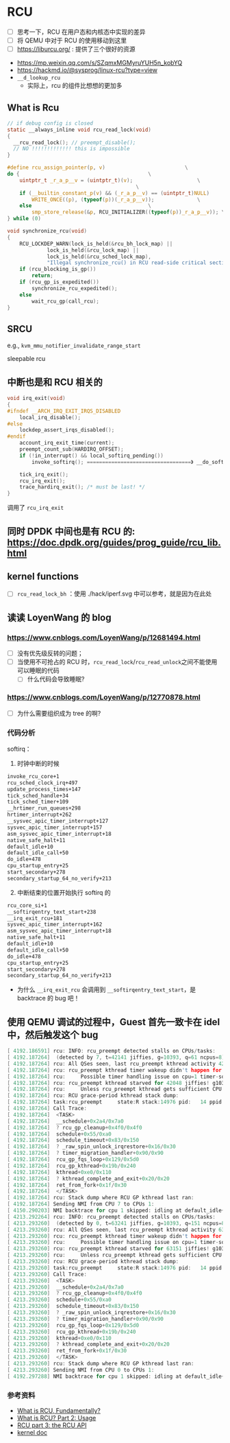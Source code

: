 # RCU

- [ ] 思考一下，RCU 在用户态和内核态中实现的差异
- [ ] 将 QEMU 中对于 RCU 的使用移动到这里
- [ ] https://liburcu.org/ : 提供了三个很好的资源
- https://mp.weixin.qq.com/s/SZqmxMGMyruYUH5n_kobYQ
- https://hackmd.io/@sysprog/linux-rcu?type=view
- `__d_lookup_rcu`
  - 实际上，rcu 的组件比想想的更加多

## What is Rcu

```c
// if debug config is closed
static __always_inline void rcu_read_lock(void)
{
  __rcu_read_lock(); // preempt_disable();
  // NO !!!!!!!!!!!!! this is impossible
}

#define rcu_assign_pointer(p, v)                          \
do {                                          \
    uintptr_t _r_a_p__v = (uintptr_t)(v);                     \
                                          \
    if (__builtin_constant_p(v) && (_r_a_p__v) == (uintptr_t)NULL)        \
        WRITE_ONCE((p), (typeof(p))(_r_a_p__v));              \
    else                                      \
        smp_store_release(&p, RCU_INITIALIZER((typeof(p))_r_a_p__v)); \
} while (0)

void synchronize_rcu(void)
{
    RCU_LOCKDEP_WARN(lock_is_held(&rcu_bh_lock_map) ||
             lock_is_held(&rcu_lock_map) ||
             lock_is_held(&rcu_sched_lock_map),
             "Illegal synchronize_rcu() in RCU read-side critical section");
    if (rcu_blocking_is_gp())
        return;
    if (rcu_gp_is_expedited())
        synchronize_rcu_expedited();
    else
        wait_rcu_gp(call_rcu);
}
```

## SRCU
e.g., `kvm_mmu_notifier_invalidate_range_start`

sleepable rcu

## 中断也是和 RCU 相关的
```c
void irq_exit(void)
{
#ifndef __ARCH_IRQ_EXIT_IRQS_DISABLED
    local_irq_disable();
#else
    lockdep_assert_irqs_disabled();
#endif
    account_irq_exit_time(current);
    preempt_count_sub(HARDIRQ_OFFSET);
    if (!in_interrupt() && local_softirq_pending())
        invoke_softirq(); ==================================》 __do_softirq

    tick_irq_exit();
    rcu_irq_exit();
    trace_hardirq_exit(); /* must be last! */
}
```
调用了 `rcu_irq_exit`

## 同时 DPDK 中间也是有 RCU 的: https://doc.dpdk.org/guides/prog_guide/rcu_lib.html

## kernel functions
- [ ] `rcu_read_lock_bh` ：使用 ./hack/iperf.svg 中可以参考，就是因为在此处

## 读读 LoyenWang 的 blog

###  https://www.cnblogs.com/LoyenWang/p/12681494.html

- [ ] 没有优先级反转的问题；
- [ ] 当使用不可抢占的 RCU 时，`rcu_read_lock`/`rcu_read_unlock`之间不能使用可以睡眠的代码
  - [ ] 什么代码会导致睡眠?

### https://www.cnblogs.com/LoyenWang/p/12770878.html

- [ ] 为什么需要组织成为 tree 的啊?

### 代码分析

softirq：
1. 时钟中断的时候
```txt
invoke_rcu_core+1
rcu_sched_clock_irq+497
update_process_times+147
tick_sched_handle+34
tick_sched_timer+109
__hrtimer_run_queues+298
hrtimer_interrupt+262
__sysvec_apic_timer_interrupt+127
sysvec_apic_timer_interrupt+157
asm_sysvec_apic_timer_interrupt+18
native_safe_halt+11
default_idle+10
default_idle_call+50
do_idle+478
cpu_startup_entry+25
start_secondary+278
secondary_startup_64_no_verify+213
```

2. 中断结束的位置开始执行 softirq 的
```txt
rcu_core_si+1
__softirqentry_text_start+238
__irq_exit_rcu+181
sysvec_apic_timer_interrupt+162
asm_sysvec_apic_timer_interrupt+18
native_safe_halt+11
default_idle+10
default_idle_call+50
do_idle+478
cpu_startup_entry+25
start_secondary+278
secondary_startup_64_no_verify+213
```
- 为什么 `__irq_exit_rcu` 会调用到 `__softirqentry_text_start`，是 backtrace 的 bug 吧！

## 使用 QEMU 调试的过程中，Guest 首先一致卡在 idel 中，然后触发这个 bug
```c
[ 4192.186591] rcu: INFO: rcu_preempt detected stalls on CPUs/tasks:
[ 4192.187264]  (detected by 7, t=42141 jiffies, g=10393, q=61 ncpus=8)
[ 4192.187264] rcu: All QSes seen, last rcu_preempt kthread activity 42025 (4298858205-4298816180), jiffies_till_next_fqs=3, root ->qsmask 0x0
[ 4192.187264] rcu: rcu_preempt kthread timer wakeup didn't happen for 42031 jiffies! g10393 f0x2 RCU_GP_WAIT_FQS(5) ->state=0x200
[ 4192.187264] rcu:     Possible timer handling issue on cpu=1 timer-softirq=2124
[ 4192.187264] rcu: rcu_preempt kthread starved for 42048 jiffies! g10393 f0x2 RCU_GP_WAIT_FQS(5) ->state=0x200 ->cpu=1
[ 4192.187264] rcu:     Unless rcu_preempt kthread gets sufficient CPU time, OOM is now expected behavior.
[ 4192.187264] rcu: RCU grace-period kthread stack dump:
[ 4192.187264] task:rcu_preempt     state:R stack:14976 pid:   14 ppid:     2 flags:0x00004000
[ 4192.187264] Call Trace:
[ 4192.187264]  <TASK>
[ 4192.187264]  __schedule+0x2a4/0x7a0
[ 4192.187264]  ? rcu_gp_cleanup+0x4f0/0x4f0
[ 4192.187264]  schedule+0x55/0xa0
[ 4192.187264]  schedule_timeout+0x83/0x150
[ 4192.187264]  ? _raw_spin_unlock_irqrestore+0x16/0x30
[ 4192.187264]  ? timer_migration_handler+0x90/0x90
[ 4192.187264]  rcu_gp_fqs_loop+0x129/0x5d0
[ 4192.187264]  rcu_gp_kthread+0x19b/0x240
[ 4192.187264]  kthread+0xe0/0x110
[ 4192.187264]  ? kthread_complete_and_exit+0x20/0x20
[ 4192.187264]  ret_from_fork+0x1f/0x30
[ 4192.187264]  </TASK>
[ 4192.187264] rcu: Stack dump where RCU GP kthread last ran:
[ 4192.187264] Sending NMI from CPU 7 to CPUs 1:
[ 4150.290203] NMI backtrace for cpu 1 skipped: idling at default_idle+0xb/0x10
[ 4213.292264] rcu: INFO: rcu_preempt detected stalls on CPUs/tasks:
[ 4213.293260]  (detected by 0, t=63241 jiffies, g=10393, q=151 ncpus=8)
[ 4213.293260] rcu: All QSes seen, last rcu_preempt kthread activity 63126 (4298879306-4298816180), jiffies_till_next_fqs=3, root ->qsmask 0x0
[ 4213.293260] rcu: rcu_preempt kthread timer wakeup didn't happen for 63133 jiffies! g10393 f0x2 RCU_GP_WAIT_FQS(5) ->state=0x200
[ 4213.293260] rcu:     Possible timer handling issue on cpu=1 timer-softirq=2124
[ 4213.293260] rcu: rcu_preempt kthread starved for 63151 jiffies! g10393 f0x2 RCU_GP_WAIT_FQS(5) ->state=0x200 ->cpu=1
[ 4213.293260] rcu:     Unless rcu_preempt kthread gets sufficient CPU time, OOM is now expected behavior.
[ 4213.293260] rcu: RCU grace-period kthread stack dump:
[ 4213.293260] task:rcu_preempt     state:R stack:14976 pid:   14 ppid:     2 flags:0x00004000
[ 4213.293260] Call Trace:
[ 4213.293260]  <TASK>
[ 4213.293260]  __schedule+0x2a4/0x7a0
[ 4213.293260]  ? rcu_gp_cleanup+0x4f0/0x4f0
[ 4213.293260]  schedule+0x55/0xa0
[ 4213.293260]  schedule_timeout+0x83/0x150
[ 4213.293260]  ? _raw_spin_unlock_irqrestore+0x16/0x30
[ 4213.293260]  ? timer_migration_handler+0x90/0x90
[ 4213.293260]  rcu_gp_fqs_loop+0x129/0x5d0
[ 4213.293260]  rcu_gp_kthread+0x19b/0x240
[ 4213.293260]  kthread+0xe0/0x110
[ 4213.293260]  ? kthread_complete_and_exit+0x20/0x20
[ 4213.293260]  ret_from_fork+0x1f/0x30
[ 4213.293260]  </TASK>
[ 4213.293260] rcu: Stack dump where RCU GP kthread last ran:
[ 4213.293260] Sending NMI from CPU 0 to CPUs 1:
[ 4192.297288] NMI backtrace for cpu 1 skipped: idling at default_idle+0xb/0x10
```


### 参考资料
- [What is RCU, Fundamentally?](https://lwn.net/Articles/262464/)
- [What is RCU? Part 2: Usage](https://lwn.net/Articles/263130/)
- [RCU part 3: the RCU API](https://lwn.net/Articles/264090/)
- [kernel doc](https://www.kernel.org/doc/Documentation/RCU/)
